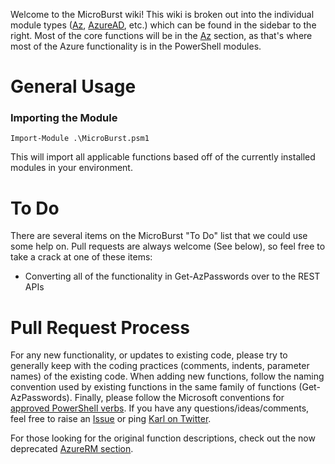 Welcome to the MicroBurst wiki! This wiki is broken out into the individual module types ([Az](https://github.com/NetSPI/MicroBurst/wiki/Az-Functions), [AzureAD](https://github.com/NetSPI/MicroBurst/wiki/AzureAD-Functions), etc.) which can be found in the sidebar to the right. Most of the core functions will be in the [Az](https://github.com/NetSPI/MicroBurst/wiki/Az-Functions) section, as that's where most of the Azure functionality is in the PowerShell modules.

# General Usage
### Importing the Module
	Import-Module .\MicroBurst.psm1
This will import all applicable functions based off of the currently installed modules in your environment.

# To Do 
There are several items on the MicroBurst "To Do" list that we could use some help on. Pull requests are always welcome (See below), so feel free to take a crack at one of these items:
* Converting all of the functionality in Get-AzPasswords over to the REST APIs

# Pull Request Process
For any new functionality, or updates to existing code, please try to generally keep with the coding practices (comments, indents, parameter names) of the existing code. When adding new functions, follow the naming convention used by existing functions in the same family of functions (Get-AzPasswords). Finally, please follow the Microsoft conventions for [approved PowerShell verbs](https://docs.microsoft.com/en-us/powershell/scripting/developer/cmdlet/approved-verbs-for-windows-powershell-commands).
If you have any questions/ideas/comments, feel free to raise an [Issue](https://github.com/NetSPI/MicroBurst/issues) or ping [Karl on Twitter](https://twitter.com/kfosaaen).

For those looking for the original function descriptions, check out the now deprecated [AzureRM section](https://github.com/NetSPI/MicroBurst/wiki/AzureRM-%5BDeprecated%5D-Functions).